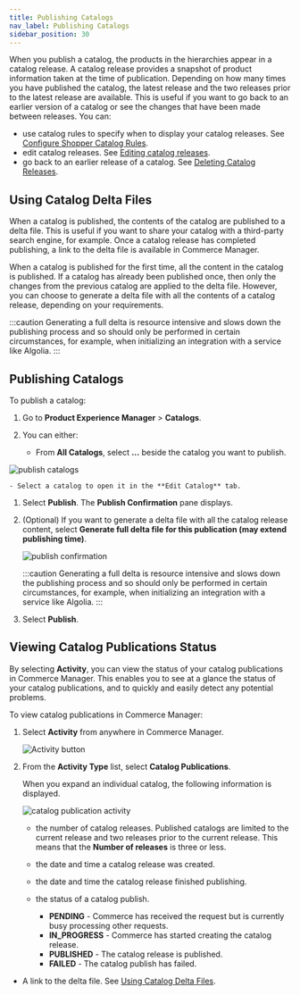 ```yaml
---
title: Publishing Catalogs 
nav_label: Publishing Catalogs
sidebar_position: 30
---
```


When you publish a catalog, the products in the hierarchies appear in a catalog release. A catalog release provides a snapshot of product information taken at the time of publication.  Depending on how many times you have published the catalog, the latest release and the two releases prior to the latest release are available. This is useful if you want to go back to an earlier version of a catalog or see the changes that have been made between releases. You can:

- use catalog rules to specify when to display your catalog releases. See [Configure Shopper Catalog Rules](/docs/pxm/catalogs/catalogs-cm/catalog-rules).
- edit catalog releases. See [Editing catalog releases](/docs/pxm/catalogs/catalogs-cm/editing-catalogs#editing-catalog-releases).
- go back to an earlier release of a catalog. See [Deleting Catalog Releases](/docs/pxm/catalogs/catalogs-cm/deleting-catalogs#deleting-catalog-releases).

## Using Catalog Delta Files

When a catalog is published, the contents of the catalog are published to a delta file. This is useful if you want to share your catalog with a third-party search engine, for example. Once a catalog release has completed publishing, a link to the delta file is available in Commerce Manager.

When a catalog is published for the first time, all the content in the catalog is published. If a catalog has already been published once, then only the changes from the previous catalog are applied to the delta file. However, you can choose to generate a delta file with all the contents of a catalog release, depending on your requirements. 

:::caution
Generating a full delta is resource intensive and slows down the publishing process and so should only be performed in certain circumstances, for example, when initializing an integration with a service like Algolia.
:::

## Publishing Catalogs

To publish a catalog:

1. Go to **Product Experience Manager** > **Catalogs**.
1. You can either:

    - From **All Catalogs**, select **...** beside the catalog you want to publish.

  ![publish catalogs](/assets/full_publish.png)

    - Select a catalog to open it in the **Edit Catalog** tab. 
   
1. Select **Publish**. The **Publish Confirmation** pane displays. 
1. (Optional) If you want to generate a delta file with all the catalog release content, select **Generate full delta file for this publication (may extend publishing time)**.

   ![publish confirmation](/assets/publish-confirmation.png)

   :::caution
   Generating a full delta is resource intensive and slows down the publishing process and so should only be performed in certain circumstances, for example, when initializing an integration with a service like Algolia.
   :::

1. Select **Publish**.

## Viewing Catalog Publications Status

By selecting **Activity**, you can view the status of your catalog publications in Commerce Manager. This enables you to see at a glance the status of your catalog publications, and to quickly and easily detect any potential problems.

To view catalog publications in Commerce Manager:

1. Select **Activity** from anywhere in Commerce Manager.

   ![Activity button](/assets/activity_button.png)

2. From the **Activity Type** list, select **Catalog Publications**.

   When you expand an individual catalog, the following information is displayed.

   ![catalog publication activity](/assets/catalog_publication.png)

   - the number of catalog releases. Published catalogs are limited to the current release and two releases prior to the current release. This means that the **Number of releases** is three or less.
   - the date and time a catalog release was created.
   - the date and time the catalog release finished publishing.
   - the status of a catalog publish. 

        - **PENDING** - Commerce has received the request but is currently busy processing other requests.
        - **IN_PROGRESS** - Commerce has started creating the catalog release.
        - **PUBLISHED** - The catalog release is published.
        - **FAILED** - The catalog publish has failed.
     
  - A link to the delta file. See [Using Catalog Delta Files](#using-catalog-deltas).
